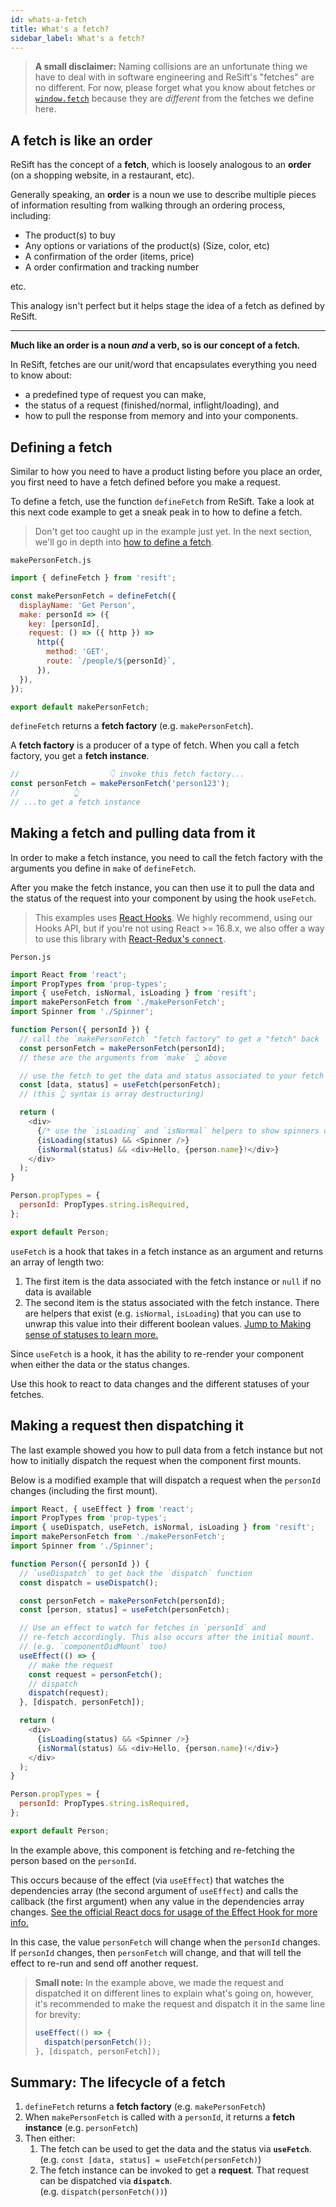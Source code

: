 ```yaml
---
id: whats-a-fetch
title: What's a fetch?
sidebar_label: What's a fetch?
---
```


> **A small disclaimer:** Naming collisions are an unfortunate thing we have to deal with in software engineering and ReSift's "fetches" are no different. For now, please forget what you know about fetches or [`window.fetch`](https://developer.mozilla.org/en-US/docs/Web/API/Fetch_API) because they are _different_ from the fetches we define here.

## A fetch is like an order

ReSift has the concept of a **fetch**, which is loosely analogous to an **order** (on a shopping website, in a restaurant, etc).

Generally speaking, an **order** is a noun we use to describe multiple pieces of information resulting from walking through an ordering process, including:

- The product(s) to buy
- Any options or variations of the product(s) (Size, color, etc)
- A confirmation of the order (items, price)
- A order confirmation and tracking number

etc.

This analogy isn't perfect but it helps stage the idea of a fetch as defined by ReSift.

---

**Much like an order is a noun _and_ a verb, so is our concept of a fetch.**

In ReSift, fetches are our unit/word that encapsulates everything you need to know about:

- a predefined type of request you can make,
- the status of a request (finished/normal, inflight/loading), and
- how to pull the response from memory and into your components.

## Defining a fetch

Similar to how you need to have a product listing before you place an order, you first need to have a fetch defined before you make a request.

To define a fetch, use the function `defineFetch` from ReSift. Take a look at this next code example to get a sneak peak in to how to define a fetch.

> Don't get too caught up in the example just yet. In the next section, we'll go in depth into [how to define a fetch](./how-to-define-a-fetch.md).

`makePersonFetch.js`

```js
import { defineFetch } from 'resift';

const makePersonFetch = defineFetch({
  displayName: 'Get Person',
  make: personId => ({
    key: [personId],
    request: () => ({ http }) =>
      http({
        method: 'GET',
        route: `/people/${personId}`,
      }),
  }),
});

export default makePersonFetch;
```

`defineFetch` returns a **fetch factory** (e.g. `makePersonFetch`).

A **fetch factory** is a producer of a type of fetch. When you call a fetch factory, you get a **fetch instance**.

```js
//                    👇 invoke this fetch factory...
const personFetch = makePersonFetch('person123');
//            👆
// ...to get a fetch instance
```

## Making a fetch and pulling data from it

In order to make a fetch instance, you need to call the fetch factory with the arguments you define in `make` of `defineFetch`.

After you make the fetch instance, you can then use it to pull the data and the status of the request into your component by using the hook `useFetch`.

> This examples uses [React Hooks](https://reactjs.org/docs/hooks-intro.html). We highly recommend, using our Hooks API, but if you're not using React >= 16.8.x, we also offer a way to use this library with [React-Redux's `connect`](../TODO.md).

`Person.js`

```js
import React from 'react';
import PropTypes from 'prop-types';
import { useFetch, isNormal, isLoading } from 'resift';
import makePersonFetch from './makePersonFetch';
import Spinner from './Spinner';

function Person({ personId }) {
  // call the `makePersonFetch` "fetch factory" to get a "fetch" back
  const personFetch = makePersonFetch(personId);
  // these are the arguments from `make` 👆 above

  // use the fetch to get the data and status associated to your fetch
  const [data, status] = useFetch(personFetch);
  // (this 👆 syntax is array destructuring)

  return (
    <div>
      {/* use the `isLoading` and `isNormal` helpers to show spinners or data */}
      {isLoading(status) && <Spinner />}
      {isNormal(status) && <div>Hello, {person.name}!</div>}
    </div>
  );
}

Person.propTypes = {
  personId: PropTypes.string.isRequired,
};

export default Person;
```

`useFetch` is a hook that takes in a fetch instance as an argument and returns an array of length two:

1. The first item is the data associated with the fetch instance or `null` if no data is available
2. The second item is the status associated with the fetch instance. There are helpers that exist (e.g. `isNormal`, `isLoading`) that you can use to unwrap this value into their different boolean values. [Jump to Making sense of statuses to learn more.](../TODO.md)

Since `useFetch` is a hook, it has the ability to re-render your component when either the data or the status changes.

Use this hook to react to data changes and the different statuses of your fetches.

## Making a request then dispatching it

The last example showed you how to pull data from a fetch instance but not how to initially dispatch the request when the component first mounts.

Below is a modified example that will dispatch a request when the `personId` changes (including the first mount).

```js
import React, { useEffect } from 'react';
import PropTypes from 'prop-types';
import { useDispatch, useFetch, isNormal, isLoading } from 'resift';
import makePersonFetch from './makePersonFetch';
import Spinner from './Spinner';

function Person({ personId }) {
  // `useDispatch` to get back the `dispatch` function
  const dispatch = useDispatch();

  const personFetch = makePersonFetch(personId);
  const [person, status] = useFetch(personFetch);

  // Use an effect to watch for fetches in `personId` and
  // re-fetch accordingly. This also occurs after the initial mount.
  // (e.g. `componentDidMount` too)
  useEffect(() => {
    // make the request
    const request = personFetch();
    // dispatch
    dispatch(request);
  }, [dispatch, personFetch]);

  return (
    <div>
      {isLoading(status) && <Spinner />}
      {isNormal(status) && <div>Hello, {person.name}!</div>}
    </div>
  );
}

Person.propTypes = {
  personId: PropTypes.string.isRequired,
};

export default Person;
```

In the example above, this component is fetching and re-fetching the person based on the `personId`.

This occurs because of the effect (via `useEffect`) that watches the dependencies array (the second argument of `useEffect`) and calls the callback (the first argument) when any value in the dependencies array changes. [See the official React docs for usage of the Effect Hook for more info.](https://reactjs.org/docs/hooks-effect.html)

In this case, the value `personFetch` will change when the `personId` changes. If `personId` changes, then `personFetch` will change, and that will tell the effect to re-run and send off another request.

> **Small note:** In the example above, we made the request and dispatched it on different lines to explain what's going on, however, it's recommended to make the request and dispatch it in the same line for brevity:
>
> ```js
> useEffect(() => {
>   dispatch(personFetch());
> }, [dispatch, personFetch]);
> ```

## Summary: The lifecycle of a fetch

1. `defineFetch` returns a **fetch factory** (e.g. `makePersonFetch`)
2. When `makePersonFetch` is called with a `personId`, it returns a **fetch instance** (e.g. `personFetch`)
3. Then either:
   1. The fetch can be used to get the data and the status via **`useFetch`**.
      <br />(e.g. `const [data, status] = useFetch(personFetch)`)
   2. The fetch instance can be invoked to get a **request**. That request can be dispatched via **`dispatch`**.
      <br />(e.g. `dispatch(personFetch())`)
